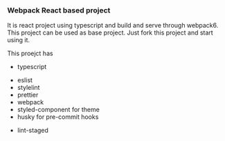 
### Webpack React based project
It is react project using typescript and build and serve through webpack6. This project can be used as base project. Just fork this project and start using it. 


This proejct has 
- typescript
* eslist
* stylelint
* prettier
* webpack
* styled-component for theme
* husky for pre-commit hooks
+ lint-staged


